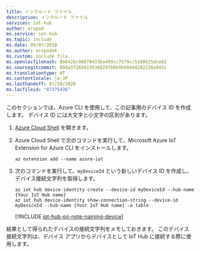 ```yaml
---
title: インクルード ファイル
description: インクルード ファイル
services: iot-hub
author: orspod
ms.service: iot-hub
ms.topic: include
ms.date: 09/07/2018
ms.author: orspodek
ms.custom: include file
ms.openlocfilehash: 8b6426c96070433ba489cc7579cc5168b25dce62
ms.sourcegitcommit: 09da3f26b4235368297b8b9b604d4282228a443c
ms.translationtype: HT
ms.contentlocale: ja-JP
ms.lasthandoff: 07/28/2020
ms.locfileid: "87375436"
---
```

このセクションでは、Azure CLI を使用して、この記事用のデバイス ID を作成します。 デバイス ID には大文字と小文字の区別があります。

1. [Azure Cloud Shell](https://shell.azure.com/) を開きます。

1. Azure Cloud Shell で次のコマンドを実行して、Microsoft Azure IoT Extension for Azure CLI をインストールします。

    ```azurecli-interactive
    az extension add --name azure-iot
    ```

2. 次のコマンドを実行して、`myDeviceId` という新しいデバイス ID を作成し、デバイス接続文字列を取得します。

    ```azurecli-interactive
    az iot hub device-identity create --device-id myDeviceId --hub-name {Your IoT Hub name}
    az iot hub device-identity show-connection-string --device-id myDeviceId --hub-name {Your IoT Hub name} -o table
    ```

   [!INCLUDE [iot-hub-pii-note-naming-device](iot-hub-pii-note-naming-device.md)]

結果として得られたデバイスの接続文字列をメモしておきます。 このデバイス接続文字列は、デバイス アプリからデバイスとして IoT Hub に接続する際に使用します。

<!-- images and links -->
